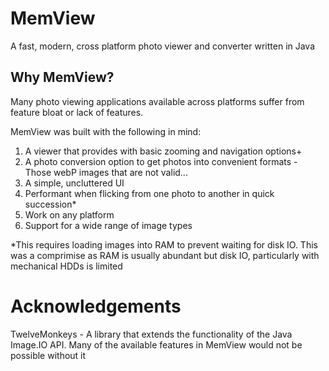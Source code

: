 # MemView
A fast, modern, cross platform photo viewer and converter written in Java

## Why MemView?
Many photo viewing applications available across platforms suffer from feature bloat or lack of features. 

MemView was built with the following in mind:
1. A viewer that provides with basic zooming and navigation options+
2. A photo conversion option to get photos into convenient formats - Those webP images that are not valid...
3. A simple, uncluttered UI
4. Performant when flicking from one photo to another in quick succession*
5. Work on any platform
6. Support for a wide range of image types


*This requires loading images into RAM to prevent waiting for disk IO. 
This was a comprimise as RAM is usually abundant but disk IO, particularly with mechanical HDDs is limited

# Acknowledgements
TwelveMonkeys - A library that extends the functionality of the Java Image.IO API.
Many of the available features in MemView would not be possible without it


